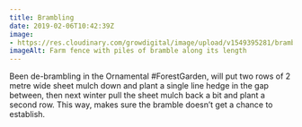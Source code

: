 ```yaml
---
title: Brambling
date: 2019-02-06T10:42:39Z
image: 
- https://res.cloudinary.com/growdigital/image/upload/v1549395281/bramblehedge-528AD594.jpg
imageAlt: Farm fence with piles of bramble along its length
---
```


Been de-brambling in the Ornamental #ForestGarden, will put two rows of 2 metre wide sheet mulch down and plant a single line hedge in the gap between, then next winter pull the sheet mulch back a bit and plant a second row. This way, makes sure the bramble doesn’t get a chance to establish.
